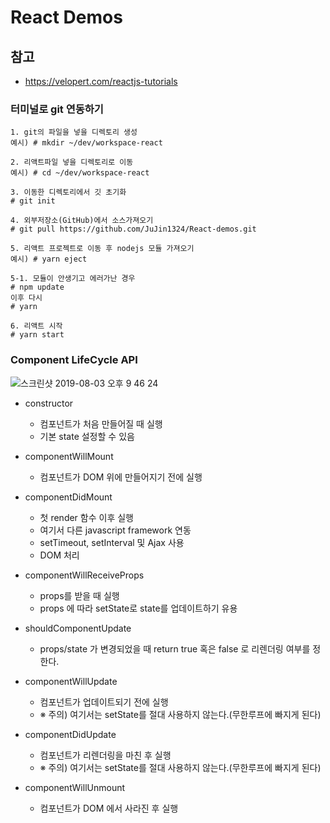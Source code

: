 # React Demos

## 참고
* <a>https://velopert.com/reactjs-tutorials</a>

### 터미널로 git 연동하기
```
1. git의 파일을 넣을 디렉토리 생성
예시) # mkdir ~/dev/workspace-react

2. 리액트파일 넣을 디렉토리로 이동
예시) # cd ~/dev/workspace-react

3. 이동한 디렉토리에서 깃 초기화
# git init

4. 외부저장소(GitHub)에서 소스가져오기
# git pull https://github.com/JuJin1324/React-demos.git

5. 리액트 프로젝트로 이동 후 nodejs 모듈 가져오기
예시) # yarn eject

5-1. 모듈이 안생기고 에러가난 경우
# npm update 
이후 다시 
# yarn

6. 리액트 시작
# yarn start
```

### Component LifeCycle API
![스크린샷 2019-08-03 오후 9 46 24](https://user-images.githubusercontent.com/16306672/62412537-1dc2a080-b63f-11e9-890e-893ec758d3ef.png)

* constructor
  * 컴포넌트가 처음 만들어질 때 실행
  * 기본 state 설정할 수 있음

* componentWillMount
  * 컴포넌트가 DOM 위에 만들어지기 전에 실행

* componentDidMount
  * 첫 render 함수 이후 실행
  * 여기서 다른 javascript framework 연동 
  * setTimeout, setInterval 및 Ajax 사용
  * DOM 처리

* componentWillReceiveProps
  * props를 받을 때 실행
  * props 에 따라 setState로 state를 업데이트하기 유용

* shouldComponentUpdate
  * props/state 가 변경되었을 때 return true 혹은 false 로 리렌더링 여부를 정한다.

* componentWillUpdate
  * 컴포넌트가 업데이트되기 전에 실행
  * ※ 주의) 여기서는 setState를 절대 사용하지 않는다.(무한루프에 빠지게 된다)

* componentDidUpdate
  * 컴포넌트가 리렌더링을 마친 후 실행
  * ※ 주의) 여기서는 setState를 절대 사용하지 않는다.(무한루프에 빠지게 된다)

* componentWillUnmount
  * 컴포넌트가 DOM 에서 사라진 후 실행
